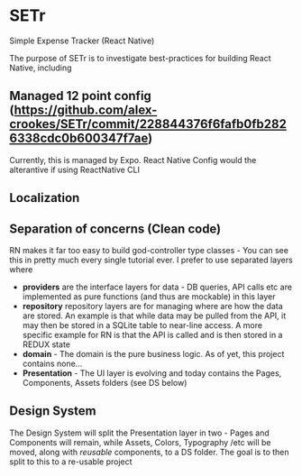 # SETr

Simple Expense Tracker (React Native)

The purpose of SETr is to investigate best-practices for building React Native, including

## Managed 12 point config (https://github.com/alex-crookes/SETr/commit/228844376f6fafb0fb2826338cdc0b600347f7ae)

Currently, this is managed by Expo. React Native Config would the alterantive if using ReactNative CLI

## Localization



## Separation of concerns (Clean code)

RN makes it far too easy to build god-controller type classes - You can see this in pretty much every single tutorial ever. I prefer to use separated layers where

- **providers** are the interface layers for data - DB queries, API calls etc are implemented as pure functions (and thus are mockable) in this layer
- **repository** repository layers are for managing where are how the data are stored. An example is that while data may be pulled from the API, it may then be stored in a SQLite table to near-line access. A more specific example for RN is that the API is called and is then stored in a REDUX state
- **domain** - The domain is the pure business logic. As of yet, this project contains none...
- **Presentation** - The UI layer is evolving and today contains the Pages, Components, Assets folders (see DS below)

## Design System

The Design System will split the Presentation layer in two - Pages and Components will remain, while Assets, Colors, Typography /etc will be moved, along with _reusable_ components, to a DS folder. The goal is to then split to this to a re-usable project
